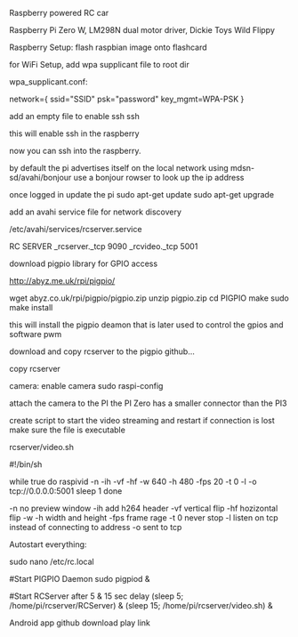Raspberry powered RC car

Raspberry Pi Zero W, LM298N dual motor driver, Dickie Toys Wild Flippy

Raspberry Setup:
flash raspbian image onto flashcard

for WiFi Setup, add wpa supplicant file to root dir

wpa_supplicant.conf:

network={
    ssid="SSID"
    psk="password"
    key_mgmt=WPA-PSK
}

add an empty file to enable ssh
ssh

this will enable ssh in the raspberry

now you can ssh into the raspberry.

by default the pi advertises itself on the local network using mdsn-sd/avahi/bonjour
use a bonjour rowser to look up the ip address

once logged in update the pi 
sudo apt-get update
sudo apt-get upgrade

add an avahi service file for network discovery 

/etc/avahi/services/rcserver.service

<?xml version="1.0" standalone='no'?>
<!DOCTYPE service-group SYSTEM "avahi-service.dtd">
<service-group>
  <name>RC SERVER</name>
  <service>
    <type>_rcserver._tcp</type>
    <port>9090</port>
  </service>
  <service>
    <type>_rcvideo._tcp</type>
    <port>5001</port>
</service>
</service-group>


download pigpio library for GPIO access

http://abyz.me.uk/rpi/pigpio/

wget abyz.co.uk/rpi/pigpio/pigpio.zip
unzip pigpio.zip
cd PIGPIO
make
sudo make install

this will install the pigpio deamon that is later used to control the gpios and software pwm


download and copy rcserver to the pigpio
github... 

copy rcserver

camera:
enable camera
sudo raspi-config

attach the camera to the PI
the PI Zero has a smaller connector than the PI3  

create script to start the video streaming and restart if connection is lost
make sure the file is executable


rcserver/video.sh

#!/bin/sh

while true
do
  raspivid -n -ih -vf -hf -w 640 -h 480 -fps 20 -t 0 -l -o tcp://0.0.0.0:5001
  sleep 1
done


-n no preview window
-ih add h264 header
-vf vertical flip
-hf  hozizontal flip
-w -h width and height
-fps frame rage
-t 0 never stop 
-l listen on tcp instead of connecting to address
-o sent to tcp 



Autostart everything:

sudo nano /etc/rc.local

#Start PIGPIO Daemon
sudo pigpiod &

#Start RCServer after 5 & 15 sec delay
(sleep 5; /home/pi/rcserver/RCServer) &
(sleep 15; /home/pi/rcserver/video.sh) &


Android app
github
download
play link



